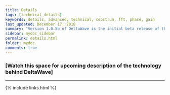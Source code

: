 ```yaml
---
title: Details
tags: [technical_details]
keywords: details, advanced, technical, cepstrum, fft, phase, gain
last_updated: December 17, 2018
summary: "Version 1.0.5b of DeltaWave is the initial beta release of this software. Use at your own risk!"
sidebar: mydoc_sidebar
permalink: details.html
folder: mydoc
comments: true
---
```


### [Watch this space for upcoming description of the technology behind DeltaWave]
___
{% include links.html %}

